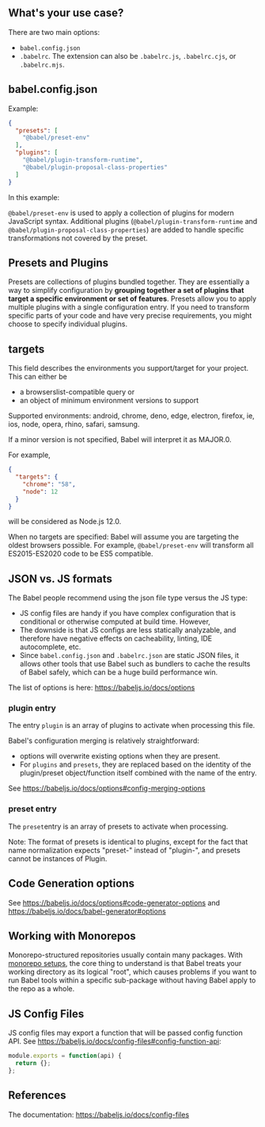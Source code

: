 ## What's your use case?

There are two main options:

- `babel.config.json`
- `.babelrc`. The extension can also be `.babelrc.js`, `.babelrc.cjs`, or `.babelrc.mjs`.

## babel.config.json

Example: 

```json
{
  "presets": [
    "@babel/preset-env"
  ],
  "plugins": [
    "@babel/plugin-transform-runtime",
    "@babel/plugin-proposal-class-properties"
  ]
}
```

In this example:

`@babel/preset-env` is used to apply a collection of plugins for modern JavaScript syntax.
Additional plugins (`@babel/plugin-transform-runtime` and` @babel/plugin-proposal-class-properties`) are added to handle specific transformations not covered by the preset.

## Presets and Plugins

Presets are collections of plugins bundled together. They are essentially a way to simplify configuration by **grouping together a set of plugins that target a specific environment or set of features**. Presets allow you to apply multiple plugins with a single configuration entry. 
If you need to transform specific parts of your code and have very precise requirements, you might choose to specify individual plugins.

## targets

This field describes the environments you support/target for your project.
This can either be 
- a browserslist-compatible query or 
- an object of minimum environment versions to support
  

Supported environments: android, chrome, deno, edge, electron, firefox, ie, ios, node, opera, rhino, safari, samsung.

If a minor version is not specified, Babel will interpret it as MAJOR.0. 

For example, 

```json
{
  "targets": {
    "chrome": "58",
    "node": 12
  }
}
```
will be considered as Node.js 12.0.


When no targets are specified: Babel will assume you are targeting the oldest browsers possible. 
For example, `@babel/preset-env` will transform all ES2015-ES2020 code to be ES5 compatible.


## JSON vs. JS formats

The Babel people recommend using the json file type versus the JS type: 
- JS config files are handy if you have complex configuration that is conditional or otherwise computed at build time. However, 
- The downside is that JS configs are less statically analyzable, and therefore have negative effects on cacheability, linting, IDE autocomplete, etc. 
- Since `babel.config.json` and `.babelrc.json` are static JSON files, it allows other tools that use Babel such as bundlers to cache the results of Babel safely, which can be a huge build performance win.

The list of options is here: https://babeljs.io/docs/options

### plugin entry

The entry `plugin` is an array of plugins to activate when processing this file. 

Babel's configuration merging is relatively straightforward:

- options will overwrite existing options when they are present.
- For `plugins` and `presets`, they are replaced based on the identity of the plugin/preset object/function itself combined with the name of the entry.

See https://babeljs.io/docs/options#config-merging-options

### preset entry

The `preset`entry is an array of presets to activate when processing. 

Note: The format of presets is identical to plugins, except for the fact that name normalization expects "preset-" instead of "plugin-", and presets cannot be instances of Plugin.

## Code Generation options

See https://babeljs.io/docs/options#code-generator-options and https://babeljs.io/docs/babel-generator#options

## Working with Monorepos

Monorepo-structured repositories usually contain many packages.
With [monorepo setups](https://babeljs.io/docs/config-files#monorepos), the core thing to understand is that Babel treats your working directory as its logical "root", which causes problems if you want to run Babel tools within a specific sub-package without having Babel apply to the repo as a whole.

## JS Config Files

JS config files may export a function that will be passed config function API. See https://babeljs.io/docs/config-files#config-function-api:

```js
module.exports = function(api) {
  return {};
};
```

## References

The documentation: https://babeljs.io/docs/config-files

